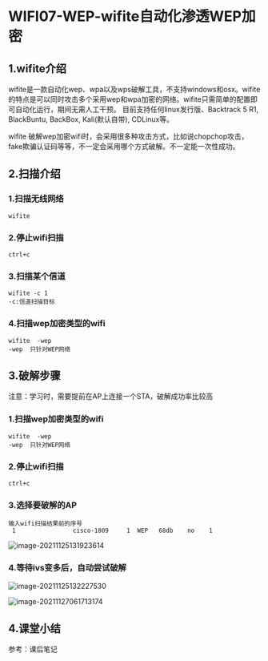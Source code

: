 # WIFI07-WEP-wifite自动化渗透WEP加密

## 1.wifite介绍

wifite是一款自动化wep、wpa以及wps破解工具，不支持windows和osx。wifite的特点是可以同时攻击多个采用wep和wpa加密的网络。wifite只需简单的配置即可自动化运行，期间无需人工干预。 目前支持任何linux发行版、Backtrack 5 R1, BlackBuntu, BackBox, Kali(默认自带), CDLinux等。

wifite 破解wep加密wifi时，会采用很多种攻击方式，比如说chopchop攻击，fake欺骗认证码等等，不一定会采用哪个方式破解。不一定能一次性成功。

## 2.扫描介绍

### 1.扫描无线网络

```
wifite
```

### 2.停止wifi扫描

```
ctrl+c
```

### 3.扫描某个信道

```
wifite -c 1
-c:信道扫描目标
```

### 4.扫描wep加密类型的wifi

```
wifite  -wep
-wep  只针对WEP网络 
```

## 3.破解步骤

注意：学习时，需要提前在AP上连接一个STA，破解成功率比较高

### 1.扫描wep加密类型的wifi

```
wifite  -wep
-wep  只针对WEP网络 
```

### 2.停止wifi扫描

```
ctrl+c
```

### 3.选择要破解的AP

```
输入wifi扫描结果前的序号
 1                cisco-1809     1  WEP   68db    no    1
```

![image-20211125131923614](https://image.201068.xyz/assets/image-20211125131923614.png)

### 4.等待ivs变多后，自动尝试破解

![image-20211125132227530](https://image.201068.xyz/assets/image-20211125132227530.png)

![image-20211127061713174](https://image.201068.xyz/assets/image-20211127061713174.png)

## 4.课堂小结

参考：课后笔记

